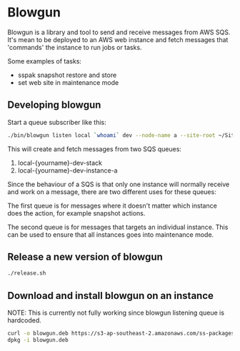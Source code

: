 # Blowgun

Blowgun is a library and tool to send and receive messages from AWS SQS. It's
mean to be deployed to an AWS web instance and fetch messages that 'commands' 
the instance to run jobs or tasks.

Some examples of tasks:

 - sspak snapshot restore and store
 - set web site in maintenance mode 

## Developing blowgun

Start a queue subscriber like this:

```bash
./bin/blowgun listen local `whoami` dev --node-name a --site-root ~/Sites/sandbox.dev --script-dir ./scripts/
```

This will create and fetch messages from two SQS queues:
 
 1. local-{yourname}-dev-stack
 2. local-{yourname}-dev-instance-a
 
Since the behaviour of a SQS is that only one instance will normally receive and
work on a message, there are two different uses for these queues: 
 
The first queue is for messages where it doesn't matter which instance does the
action, for example snapshot actions.

The second queue is for messages that targets an individual instance. This can 
be used to ensure that all instances goes into maintenance mode.

## Release a new version of blowgun

```bash
./release.sh
```

## Download and install blowgun on an instance

NOTE: This is currently not fully working since blowgun listening queue is hardcoded. 

```bash
curl -o blowgun.deb https://s3-ap-southeast-2.amazonaws.com/ss-packages/blowgun/blowgun_1.0.0.deb
dpkg -i blowgun.deb
```

